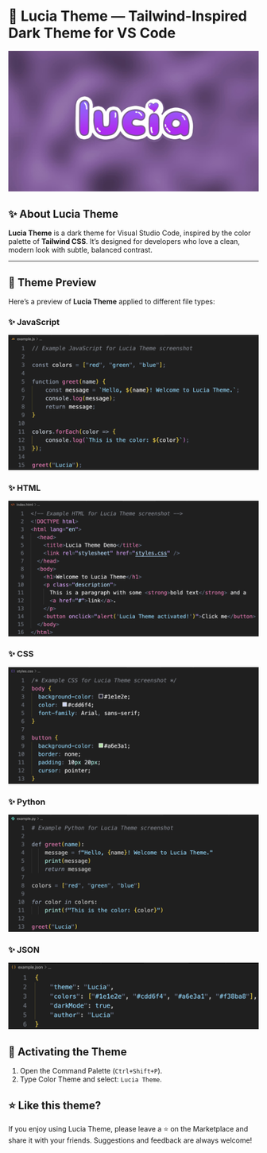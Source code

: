 # 🌙 Lucia Theme — Tailwind-Inspired Dark Theme for VS Code

![Lucia Theme Banner](https://github.com/lucialv/lucia-dev.com/blob/main/public/og.jpg?raw=true)  


## ✨ About Lucia Theme

**Lucia Theme** is a dark theme for Visual Studio Code, inspired by the color palette of **Tailwind CSS**. It’s designed for developers who love a clean, modern look with subtle, balanced contrast.

---

## 🎨 Theme Preview

Here’s a preview of **Lucia Theme** applied to different file types:

### ✨ JavaScript
![JavaScript Preview](./pics/js.png)

### ✨ HTML
![HTML Preview](./pics/html.png)

### ✨ CSS
![CSS Preview](./pics/css.png)

### ✨ Python
![Python Preview](./pics/py.png)

### ✨ JSON
![JSON Preview](./pics/json.png)

## 🌈 Activating the Theme

1. Open the Command Palette (`Ctrl+Shift+P`).
2. Type Color Theme and select: `Lucia Theme`.

## ⭐ Like this theme?

If you enjoy using Lucia Theme, please leave a ⭐ on the Marketplace and share it with your friends. Suggestions and feedback are always welcome!